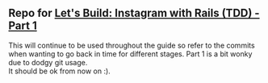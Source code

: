 ## Repo for [Let's Build: Instagram with Rails (TDD) - Part 1](http://www.devwalks.com/lets-build-instagram-test-driven-with-ruby-on-rails-part-1/)

This will continue to be used throughout the guide so refer to the commits when wanting
to go back in time for different stages.  Part 1 is a bit wonky due to dodgy git usage.  
It should be ok from now on :).
